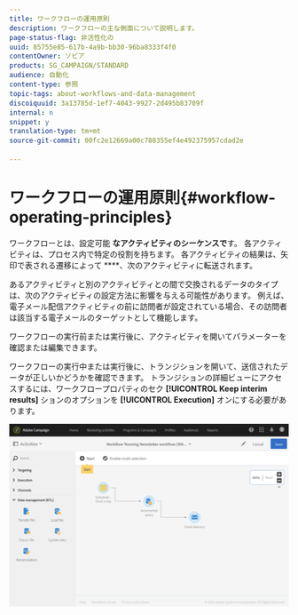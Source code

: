 ```yaml
---
title: ワークフローの運用原則
description: ワークフローの主な側面について説明します。
page-status-flag: 非活性化の
uuid: 85755e85-617b-4a9b-bb30-96ba8333f4f0
contentOwner: ソビア
products: SG_CAMPAIGN/STANDARD
audience: 自動化
content-type: 参照
topic-tags: about-workflows-and-data-management
discoiquuid: 3a13785d-1ef7-4043-9927-2d495b83709f
internal: n
snippet: y
translation-type: tm+mt
source-git-commit: 00fc2e12669a00c788355ef4e492375957cdad2e

---
```



# ワークフローの運用原則{#workflow-operating-principles}

ワークフローとは、設定可能 **なアクティビティのシーケンスで**&#x200B;す。 各アクティビティは、プロセス内で特定の役割を持ちます。 各アクティビティの結果は、矢印で表される遷移によって ****、次のアクティビティに転送されます。

あるアクティビティと別のアクティビティとの間で交換されるデータのタイプは、次のアクティビティの設定方法に影響を与える可能性があります。 例えば、電子メール配信アクティビティの前に訪問者が設定されている場合、その訪問者は該当する電子メールのターゲットとして機能します。

ワークフローの実行前または実行後に、アクティビティを開いてパラメーターを確認または編集できます。

ワークフローの実行中または実行後に、トランジションを開いて、送信されたデータが正しいかどうかを確認できます。 トランジションの詳細ビューにアクセスするには、ワークフロープロパティのセク **[!UICONTROL Keep interim results]** ションのオプションを **[!UICONTROL Execution]** オンにする必要があります。

![](assets/workflow_overview.png)

